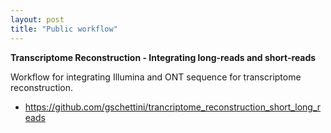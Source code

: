 ```yaml
---
layout: post
title: "Public workflow"
---
```


**Transcriptome Reconstruction - Integrating long-reads and short-reads**

Workflow for integrating Illumina and ONT sequence for transcriptome reconstruction.


* https://github.com/gschettini/trancriptome_reconstruction_short_long_reads

